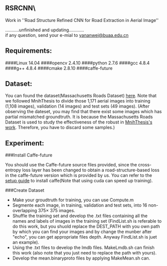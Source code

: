 ## RSRCNN\
Work in ''Road Structure Refined CNN for Road Extraction in Aerial Image''

...........unfinished and updating............<br>
if any question, send your e-mial to yananwei@buaa.edu.cn

Requirements:
--------------------------------------------
####Linux 14.04
####opencv 2.4.10
####python 2.7.6
####gcc 4.8.4
####g++ 4.8.4
####cmake 2.8.10
####caffe-future


Dataset:
---------------------------------------------
You can found the dataset(Massachusetts Roads Dataset) [here](https://www.cs.toronto.edu/%7Evmnih/data/.).  Note that we followed MnihThesis to divide those 1,171 aerial
images into training (1,108 images), validation (14 images) and test sets (49 images).
(After observing the dateset, you may find that there exist some images which has partial mismatched groundtruth. 
It is because the Massachusetts Roads Dataset is used to study the effectiveness of the robust in [MnihThesis's work](https://www.cs.toronto.edu/%7Evmnih/docs/Mnih_Volodymyr_PhD_Thesis.pdf).
Therefore, you have to discard some samples.)

Experiment:
---------------------------------------------
###Install Caffe-future

You should use the Caffe-future source files provided, since the cross-entropy loss layer has been changed to obtain a road-structure-based loss in the caffe-future version which is provided by us. You can refer to the [setup guide](http://caffe.berkeleyvision.org/install_apt.html) to install caffe(Note that using cuda can speed up training). 

###Create Dataset
* Make your groudtruth for training, you can use Compute.m<br>
* Segmente each image, in training, validation and test sets, into 16 non-overlapping 375× 375 images. <br>
* Shuffle the training set and develop the .txt files containing all the names and labels of images in the  training set (FindList.sh is referable to do this work, but you shuold replace the DEST_PATH with you own path by which you can find your images and by change the munber after "echo", you can get appropriate files depth. Anyway FindList.sh is juet an example).<br>
* Using the .txt files to develop the lmdb files. MakeLmdb.sh can finish this work (also note that you just need to replace the path with yours).<br>
* Develop the mean.binaryproto files by applying MakeMean.sh can.<br>

